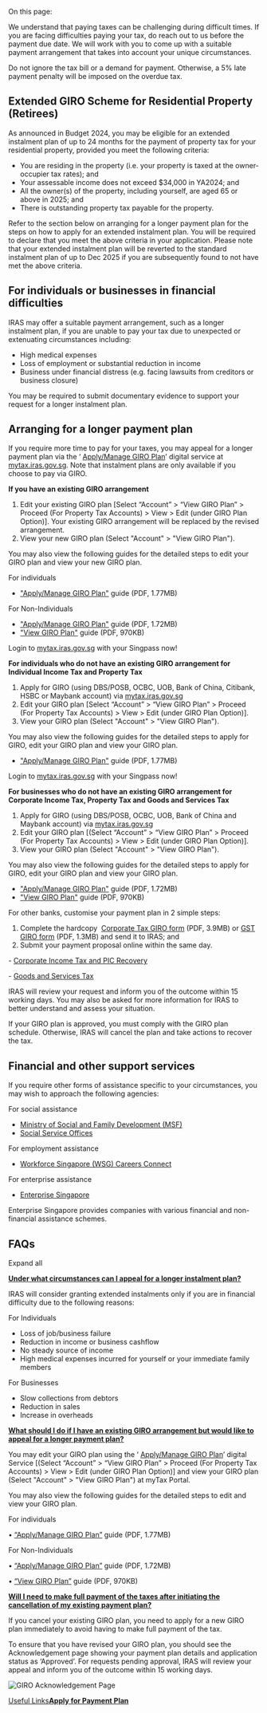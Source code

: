 On this page:

We understand that paying taxes can be challenging during difficult times. If you are facing difficulties paying your tax, do reach out to us before the payment due date. We will work with you to come up with a suitable payment arrangement that takes into account your unique circumstances.

Do not ignore the tax bill or a demand for payment. Otherwise, a 5% late payment penalty will be imposed on the overdue tax.

## Extended GIRO Scheme for Residential Property (Retirees)

As announced in Budget 2024, you may be eligible for an extended instalment plan of up to 24 months for the payment of property tax for your residential property, provided you meet the following criteria:

- You are residing in the property (i.e. your property is taxed at the owner-occupier tax rates); and
- Your assessable income does not exceed $34,000 in YA2024; and
- All the owner(s) of the property, including yourself, are aged 65 or above in 2025; and
- There is outstanding property tax payable for the property.

Refer to the section below on arranging for a longer payment plan for the steps on how to apply for an extended instalment plan. You will be required to declare that you meet the above criteria in your application. Please note that your extended instalment plan will be reverted to the standard instalment plan of up to Dec 2025 if you are subsequently found to not have met the above criteria.

## For individuals or businesses in financial difficulties

IRAS may offer a suitable payment arrangement, such as a longer instalment plan, if you are unable to pay your tax due to unexpected or extenuating circumstances including:

- High medical expenses
- Loss of employment or substantial reduction in income
- Business under financial distress (e.g. facing lawsuits from creditors or business closure)

You may be required to submit documentary evidence to support your request for a longer instalment plan.

## Arranging for a longer payment plan

If you require more time to pay for your taxes, you may appeal for a longer payment plan via the ‘ [Apply/Manage GIRO Plan](https://mytax.iras.gov.sg/portal/giro/apply/select-bank)’ digital service at [mytax.iras.gov.sg](https://mytax.iras.gov.sg/ESVWeb/default.aspx). Note that instalment plans are only available
if you choose to pay via GIRO.

**If you have an existing GIRO arrangement**

1. Edit your existing GIRO plan \[Select “Account” > “View GIRO Plan” > Proceed (For Property Tax Accounts) > View > Edit (under GIRO Plan Option)\]. Your existing GIRO arrangement will be replaced by the revised arrangement.
2. View your new GIRO plan (Select "Account" > "View GIRO Plan").

You may also view the following guides for the detailed steps to edit your GIRO plan and view your new GIRO plan.

For individuals

- ["Apply/Manage GIRO Plan"](https://www.iras.gov.sg/media/docs/default-source/uploadedfiles/pdf/user-guide_apply-for-giro-plan-(individuals).pdf?sfvrsn=a6593d34_21 "User Guide_Apply for GIRO Plan (Individuals)") guide (PDF, 1.77MB)

For Non-Individuals

- ["Apply/Manage GIRO Plan"](https://www.iras.gov.sg/media/docs/default-source/uploadedfiles/pdf/user-guide_apply-for-giro-plan-(non-individuals).pdf?sfvrsn=d240a159_18 "User Guide_Apply for GIRO Plan (Non-Individuals)") guide (PDF, 1.72MB)
- ["View GIRO Plan"](https://www.iras.gov.sg/media/docs/default-source/uploadedfiles/pdf/user-guide_view-giro-plan-(non-individuals).pdf?sfvrsn=5a19a129_18) guide (PDF, 970KB)

Login to [mytax.iras.gov.sg](https://mytax.iras.gov.sg/ESVWeb/default.aspx "myTax Portal") with your Singpass now!

**For individuals who do not have an existing GIRO arrangement for Individual Income Tax and Property Tax**

1. Apply for GIRO (using DBS/POSB, OCBC, UOB, Bank of China, Citibank, HSBC or Maybank account) via [mytax.iras.gov.sg](https://mytax.iras.gov.sg/ESVWeb/default.aspx "myTax Portal")
2. Edit your GIRO plan \[Select “Account” > “View GIRO Plan” > Proceed (For Property Tax Accounts) > View > Edit (under GIRO Plan Option)\].
3. View your GIRO plan (Select "Account" > "View GIRO Plan").

You may also view the following guides for the detailed steps to apply for GIRO, edit your GIRO plan and view your GIRO plan.

- ["Apply/Manage GIRO Plan"](https://www.iras.gov.sg/media/docs/default-source/uploadedfiles/pdf/user-guide_apply-for-giro-plan-(individuals).pdf?sfvrsn=a6593d34_21 "User Guide_Apply for GIRO Plan (Individuals)") guide (PDF, 1.77MB)

Login to [mytax.iras.gov.sg](https://mytax.iras.gov.sg/ESVWeb/default.aspx "myTax Portal") with your Singpass now!

**For businesses who do not have an existing GIRO arrangement for Corporate Income Tax, Property Tax and Goods and Services Tax**

1. Apply for GIRO (using DBS/POSB, OCBC, UOB, Bank of China and Maybank account) via [mytax.iras.gov.sg](https://mytax.iras.gov.sg/ESVWeb/default.aspx)
2. Edit your GIRO plan \[(Select “Account” > “View GIRO Plan” > Proceed (For Property Tax Accounts) > View > Edit (under GIRO Plan Option)\].
3. View your GIRO plan (Select "Account" > "View GIRO Plan").

You may also view the following guides for the detailed steps to apply for GIRO, edit your GIRO plan and view your GIRO plan.

- ["Apply/Manage GIRO Plan"](https://www.iras.gov.sg/media/docs/default-source/uploadedfiles/pdf/user-guide_apply-for-giro-plan-(non-individuals).pdf?sfvrsn=d240a159_18 "User Guide_Apply for GIRO Plan (Non-Individuals)") guide (PDF, 1.72MB)
- ["View GIRO Plan"](https://www.iras.gov.sg/media/docs/default-source/uploadedfiles/pdf/user-guide_view-giro-plan-(non-individuals).pdf?sfvrsn=5a19a129_18) guide (PDF, 970KB)

For other banks, customise your payment plan in 2 simple steps:

1. Complete the hardcopy  [Corporate Tax GIRO form](https://www.iras.gov.sg/media/docs/default-source/uploadedfiles/pdf/giro_cit_appln_form.pdf?sfvrsn=6306d1d_12) (PDF, 3.9MB) or [GST GIRO form](https://www.iras.gov.sg/media/docs/default-source/uploadedfiles/pdf/gst_giroformfront.pdf?sfvrsn=c9e2a2c7_20) (PDF, 1.3MB) and send it to IRAS; and
2. Submit your payment proposal online within the same day.

\- [Corporate Income Tax and PIC Recovery](https://form.gov.sg/61b86b9b81c7d40013c5e4e2)

\- [Goods and Services Tax](https://form.gov.sg/649516112464420012352775)

IRAS will review your request and inform you of the outcome within 15 working days. You may also be asked for more information for IRAS to better understand and assess your situation.

If your GIRO plan is approved, you must comply with the GIRO plan schedule. Otherwise, IRAS will cancel the plan and take actions to recover the tax.

## Financial and other support services

If you require other forms of assistance specific to your circumstances, you may wish to approach the following agencies:

For social assistance

- [Ministry of Social and Family Development (MSF)](https://www.msf.gov.sg/what-we-do/index/help-those-in-need "Ministry of Social and Family Development (MSF) ")
- [Social Service Offices](https://www.msf.gov.sg/our-services/directories "Social Service Offices")

For employment assistance

- [Workforce Singapore (WSG) Careers Connect](https://content.mycareersfuture.gov.sg/about-careers-connect/ "Workforce Singapore (WSG) Career Connect")

For enterprise assistance

- [Enterprise Singapore](https://www.enterprisesg.gov.sg/ "Enterprise Singapore")

Enterprise Singapore provides companies with various financial and non-financial assistance schemes.

## FAQs

Expand all

[**Under what circumstances can I appeal for a longer instalment plan?**](https://www.iras.gov.sg/taxes/goods-services-tax-(gst)/gst-payments-refunds/experiencing-difficulties-in-paying-your-tax#under-what-circumstances-can-i-appeal-for-a-longer-instalment-plan-)

IRAS will consider granting extended instalments only if you are in financial difficulty due to the following reasons:

For Individuals

- Loss of job/business failure
- Reduction in income or business cashflow
- No steady source of income
- High medical expenses incurred for yourself or your immediate family members

For Businesses

- Slow collections from debtors
- Reduction in sales
- Increase in overheads

[**What should I do if I have an existing GIRO arrangement but would like to appeal for a longer payment plan?**](https://www.iras.gov.sg/taxes/goods-services-tax-(gst)/gst-payments-refunds/experiencing-difficulties-in-paying-your-tax#what-should-i-do-if-i-have-an-existing-giro-arrangement-but-would-like-to-appeal-for-a-longer-payment-plan-)

You may edit your GIRO plan using the ‘ [Apply/Manage GIRO Plan](https://mytax.iras.gov.sg/portal/giro/apply/select-bank)’ digital Service \[(Select “Account” > “View GIRO Plan” > Proceed (For Property Tax Accounts) > View > Edit (under GIRO Plan Option)\] and view your GIRO plan (Select "Account" > "View GIRO Plan") at myTax Portal.

You may also view the following guides for the detailed steps to edit and view your GIRO plan.

For individuals

• [“Apply/Manage GIRO Plan”](https://www.iras.gov.sg/media/docs/default-source/uploadedfiles/pdf/user-guide_apply-for-giro-plan-(individuals).pdf) guide (PDF, 1.77MB)

For Non-Individuals

• [“Apply/Manage GIRO Plan”](https://www.iras.gov.sg/media/docs/default-source/uploadedfiles/pdf/user-guide_apply-for-giro-plan-(non-individuals).pdf) guide (PDF, 1.72MB)

• [“View GIRO Plan”](https://www.iras.gov.sg/media/docs/default-source/uploadedfiles/pdf/user-guide_view-giro-plan-(non-individuals).pdf) guide (PDF, 970KB)

[**Will I need to make full payment of the taxes after initiating the cancellation of my existing payment plan?**](https://www.iras.gov.sg/taxes/goods-services-tax-(gst)/gst-payments-refunds/experiencing-difficulties-in-paying-your-tax#will-i-need-to-make-full-payment-of-the-taxes-after-initiating-the-cancellation-of-my-existing-payment-plan-)

If you cancel your existing GIRO plan, you need to apply for a new GIRO plan immediately to avoid having to make full payment of the tax.

To ensure that you have revised your GIRO plan, you should see the Acknowledgement page showing your payment plan details and application status as ‘Approved’. For requests pending approval, IRAS will review your appeal and inform you of the outcome within 15 working days.

![GIRO Acknowledgement Page](https://www.iras.gov.sg/images/default-source/iras-images/giro-acknowledgement-pagebd7a185c5b6945bcab2aa302ff016a5f.png?sfvrsn=45135dbf_0)

[Useful Links**Apply for Payment Plan**](https://mytax.iras.gov.sg/ESVWeb/default.aspx?target=MPORLoginSelection&returnUrl=target%3dMPYMApplyGIROBankDetails%26toLoginSelection%3dtrue)